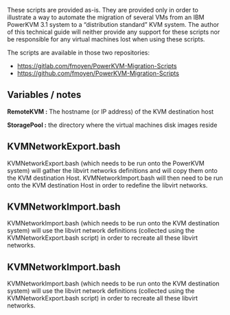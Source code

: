 These scripts are provided as-is. They are provided only in order to illustrate a way to automate the migration of several VMs from an IBM PowerKVM 3.1 system to a “distribution standard” KVM system.
The author of this technical guide will neither provide any support for these scripts nor be responsible for any virtual machines lost when using these scripts.

The scripts are available in those two repositories:

* https://gitlab.com/fmoyen/PowerKVM-Migration-Scripts
* https://github.com/fmoyen/PowerKVM-Migration-Scripts

## Variables / notes
**RemoteKVM :** The hostname (or IP address) of the KVM destination host

**StoragePool :** the directory where the virtual machines disk images reside

## KVMNetworkExport.bash

KVMNetworkExport.bash (which needs to be run onto the PowerKVM system) will gather the libvirt networks definitions and will copy them onto the KVM destination Host.
KVMNetworkImport.bash will then need to be run onto the KVM destination Host in order to redefine the libvirt networks.

## KVMNetworkImport.bash

KVMNetworkImport.bash (which needs to be run onto the KVM destination system) will use the libvirt network definitions (collected using the KVMNetworkExport.bash script) in order to recreate all these libvirt networks.

## KVMNetworkImport.bash

KVMNetworkImport.bash (which needs to be run onto the KVM destination system) will use the libvirt network definitions (collected using the KVMNetworkExport.bash script) in order to recreate all these libvirt networks.

